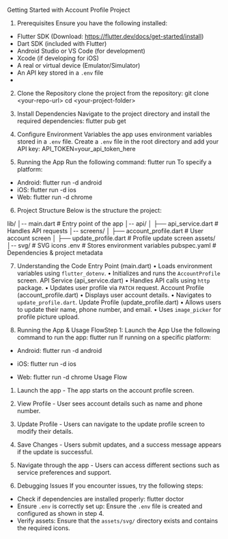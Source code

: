 Getting Started with Account Profile Project

1. Prerequisites
Ensure you have the following installed:
- Flutter SDK (Download: https://flutter.dev/docs/get-started/install)
- Dart SDK (included with Flutter)
- Android Studio or VS Code (for development)
- Xcode (if developing for iOS)
- A real or virtual device (Emulator/Simulator)
- An API key stored in a `.env` file
- 
2. Clone the Repository
clone the project from the repository:
git clone &lt;your-repo-url&gt;
cd &lt;your-project-folder&gt;

3. Install Dependencies
Navigate to the project directory and install the required dependencies:
flutter pub get

4. Configure Environment Variables
the app uses environment variables stored in a `.env` file.
Create a `.env` file in the root directory and add your API key:
API_TOKEN=your_api_token_here

5. Running the App
Run the following command:
flutter run
To specify a platform:
- Android: flutter run -d android
- iOS: flutter run -d ios
- Web: flutter run -d chrome
  
6. Project Structure
Below is the structure the project:

lib/
│-- main.dart # Entry point of the app
│-- api/
│ ├── api_service.dart # Handles API requests
│-- screens/
│ ├── account_profile.dart # User account screen
│ ├── update_profile.dart # Profile update screen
assets/
│-- svg/ # SVG icons
.env # Stores environment variables
pubspec.yaml # Dependencies &amp; project metadata

7. Understanding the Code
Entry Point (main.dart)
• Loads environment variables using `flutter_dotenv`.
• Initializes and runs the `AccountProfile` screen.
API Service (api_service.dart)
• Handles API calls using `http` package.
• Updates user profile via `PATCH` request.
Account Profile (account_profile.dart)
• Displays user account details.
• Navigates to `update_profile.dart`.
Update Profile (update_profile.dart)
• Allows users to update their name, phone number, and email.
• Uses `image_picker` for profile picture upload.

8. Running the App &amp; Usage FlowStep 1: Launch the App
Use the following command to run the app:
flutter run
If running on a specific platform:
- Android: flutter run -d android

- iOS: flutter run -d ios
- Web: flutter run -d chrome
Usage Flow
1. Launch the app - The app starts on the account profile screen.
2. View Profile - User sees account details such as name and phone number.
3. Update Profile - Users can navigate to the update profile screen to modify their details.
4. Save Changes - Users submit updates, and a success message appears if the update is
successful.
5. Navigate through the app - Users can access different sections such as service preferences
and support.

9. Debugging Issues
If you encounter issues, try the following steps:
- Check if dependencies are installed properly:
flutter doctor
- Ensure `.env` is correctly set up: Ensure the `.env` file is created and configured as shown
in step 4.
- Verify assets: Ensure that the `assets/svg/` directory exists and contains the required
icons.
